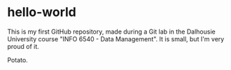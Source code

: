 # hello-world
This is my first GitHub repository, made during a Git lab in the Dalhousie University course "INFO 6540 - Data Management". It is small, but I'm very proud of it.


Potato.
